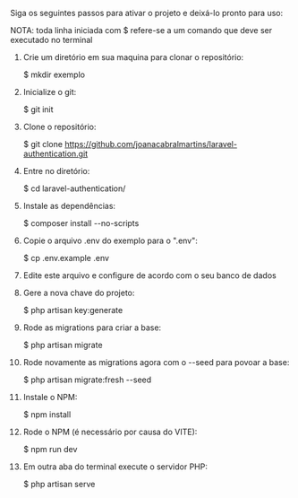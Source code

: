 Siga os seguintes passos para ativar o projeto e deixá-lo pronto para uso:

NOTA: toda linha iniciada com $ refere-se a um comando que deve ser executado no terminal

1) Crie um diretório em sua maquina para clonar o repositório:

    $ mkdir exemplo

2) Inicialize o git:

    $ git init


3) Clone o repositório:

    $ git clone https://github.com/joanacabralmartins/laravel-authentication.git


4) Entre no diretório:

    $ cd laravel-authentication/


5) Instale as dependências:

    $ composer install --no-scripts


6) Copie o arquivo .env do exemplo para o ".env":

    $ cp .env.example .env

7) Edite este arquivo e configure de acordo com o seu banco de dados
8) Gere a nova chave do projeto:

    $ php artisan key:generate

9) Rode as migrations para criar a base:

    $ php artisan migrate

10) Rode novamente as migrations agora com o --seed para povoar a base:

    $ php artisan migrate:fresh --seed
    
11) Instale o NPM:

    $ npm install

12) Rode o NPM (é necessário por causa do VITE):

    $ npm run dev

13) Em outra aba do terminal execute o servidor PHP:

    $ php artisan serve
